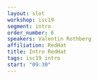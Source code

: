 ```yaml
---
layout: slot
workshop: isc19
segment: intro
order_number: 6
speakers: Valentin Rothberg
affiliation: RedHat
title: Intro RedHat
tags: isc19 intro
start: "09:30"
---
```

